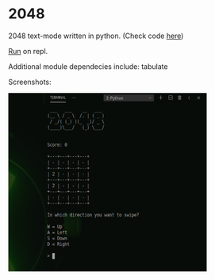 # 2048

2048 text-mode written in python. (Check code [here](https://github.com/wolfian/2048/tree/master/text-mode))

[Run](https://repl.it/@wolfian/2048#.replit) on repl.

Additional module dependecies include: tabulate

Screenshots:
<p float="left">
  <img src="https://raw.githubusercontent.com/wolfian/2048/master/2048-text-mode-ss.png" height ="360" width="400"/>
</p>
